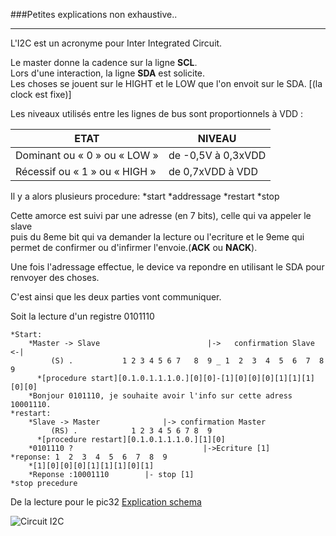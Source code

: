 ###Petites explications non exhaustive..
<hr/>

L'I2C est un acronyme pour Inter Integrated Circuit.

Le master donne la cadence sur la ligne **SCL**.
<br/>Lors d'une interaction, la ligne **SDA** est solicite.
<br/>Les choses se jouent sur le HIGHT et le LOW que l'on envoit sur le SDA. [(la clock est fixe)]

Les niveaux utilisés entre les lignes de bus sont proportionnels à VDD :

| ETAT | NIVEAU|
| ----  | -----|
| Dominant ou « 0 » ou « LOW »  | de -0,5V à 0,3xVDD |
| Récessif ou « 1 » ou « HIGH » | de 0,7xVDD à VDD   | 

Il y a alors plusieurs procedure:
	*start
	*addressage
	*restart
	*stop


Cette amorce est suivi par une adresse (en 7 bits), celle qui va appeler le slave
<br/>puis du 8eme bit qui va demander la lecture ou l'ecriture et le 9eme qui permet de confirmer ou d'infirmer l'envoie.(**ACK** ou **NACK**).

Une fois l'adressage effectue, le device va repondre en utilisant le SDA pour renvoyer des choses.

C'est ainsi que les deux parties vont communiquer.

Soit la lecture d'un registre 0101110

	*Start:
		*Master -> Slave                        |->   confirmation Slave  <-|
		     (S) .           1 2 3 4 5 6 7   8  9 _ 1  2  3  4  5  6  7  8  9 		
		  *[procedure start][0.1.0.1.1.1.0.][0][0]-[1][0][0][0][1][1][1][0][0]
		*Bonjour 0101110, je souhaite avoir l'info sur cette adress 10001110.
	*restart:
		*Slave -> Master			  |-> confirmation Master
		     (RS) .            1 2 3 4 5 6 7 8  9
		  *[procedure restart][0.1.0.1.1.1.0.][1][0]
		*0101110 ?                             |->Ecriture [1]
	*reponse: 1  2  3  4  5  6  7  8  9 		
		*[1][0][0][0][1][1][1][0][1]
		*Reponse :10001110        |- stop [1]
	*stop precedure


De la lecture pour le pic32
[Explication schema](http://hades.mech.northwestern.edu/index.php/PIC32MX:_I2C_Communication_between_PIC32s)

![Circuit I2C](https://github.com/alngo/electronics/blob/master/DOCS/I2c/I2C_circuit.PNG "circuit")


